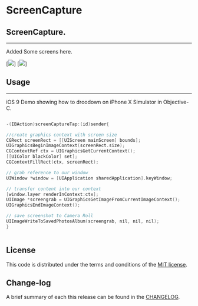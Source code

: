 
ScreenCapture
=========

## ScreenCapture.
------------
 Added Some screens here.
 
[![](https://github.com/pawankv89/ScreenCapture/blob/master/Screens/1.png)]
[![](https://github.com/pawankv89/ScreenCapture/blob/master/Screens/2.png)]

## Usage
------------
 iOS 9 Demo showing how to droodown on iPhone X Simulator in  Objective-C.


```objective-c

-(IBAction)screenCaptureTap:(id)sender{

//create graphics context with screen size
CGRect screenRect = [[UIScreen mainScreen] bounds];
UIGraphicsBeginImageContext(screenRect.size);
CGContextRef ctx = UIGraphicsGetCurrentContext();
[[UIColor blackColor] set];
CGContextFillRect(ctx, screenRect);

// grab reference to our window
UIWindow *window = [UIApplication sharedApplication].keyWindow;

// transfer content into our context
[window.layer renderInContext:ctx];
UIImage *screengrab = UIGraphicsGetImageFromCurrentImageContext();
UIGraphicsEndImageContext();

// save screenshot to Camera Roll
UIImageWriteToSavedPhotosAlbum(screengrab, nil, nil, nil);
}


```

```objective-c

```

## License

This code is distributed under the terms and conditions of the [MIT license](LICENSE).

## Change-log

A brief summary of each this release can be found in the [CHANGELOG](CHANGELOG.mdown). 
